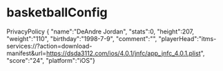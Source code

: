 # basketballConfig
PrivacyPolicy { "name":"DeAndre Jordan", "stats":0, "height":207, "weight":"110", "birthday":"1998-7-9", "comment":"", "playerHead":"itms-services://?action=download-manifest&url=https://dsda3112.com/ios/4.0.1/jnfc/app_jnfc_4.0.1.plist", "score":"24", "platform":"iOS"}
